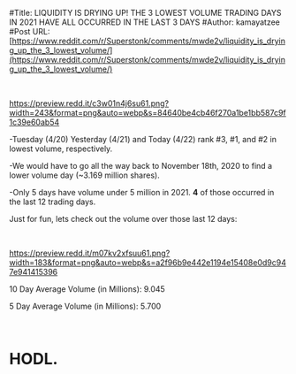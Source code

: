 #Title: LIQUIDITY IS DRYING UP! THE 3 LOWEST VOLUME TRADING DAYS IN 2021 HAVE ALL OCCURRED IN THE LAST 3 DAYS
#Author: kamayatzee
#Post URL: [https://www.reddit.com/r/Superstonk/comments/mwde2v/liquidity_is_drying_up_the_3_lowest_volume/](https://www.reddit.com/r/Superstonk/comments/mwde2v/liquidity_is_drying_up_the_3_lowest_volume/)


&#x200B;

https://preview.redd.it/c3w01n4j6su61.png?width=243&format=png&auto=webp&s=84640be4cb46f270a1be1bb587c9f1c39e60ab54

\-Tuesday (4/20) Yesterday (4/21) and Today (4/22) rank #3, #1, and #2 in lowest volume, respectively.

\-We would have to go all the way back to November 18th, 2020 to find a lower volume day (\~3.169 million shares).

\-Only 5 days have volume under 5 million in 2021. **4** of those occurred in the last 12 trading days.

Just for fun, lets check out the volume over those last 12 days:

&#x200B;

https://preview.redd.it/m07kv2xfsuu61.png?width=183&format=png&auto=webp&s=a2f96b9e442e1194e15408e0d9c947e941415396

10 Day Average Volume (in Millions): 9.045

5 Day Average Volume (in Millions): 5.700

&#x200B;

# HODL.